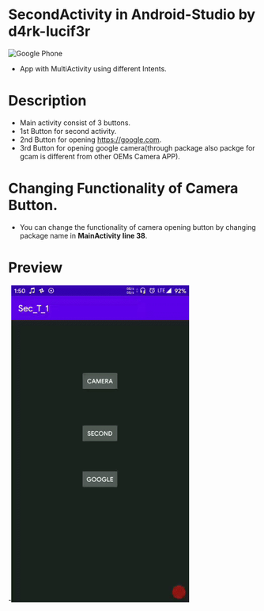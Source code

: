 # SecondActivity  in Android-Studio by d4rk-lucif3r
![Google Phone](https://img.shields.io/badge/Android-Lollipop+-blue.svg?logo=google&longCache=true&style=flat-square)
- App with MultiActivity using different Intents.

# Description
- Main activity consist of 3 buttons. 
- 1st Button for second activity.
- 2nd Button for opening https://google.com.
- 3rd Button for opening google camera(through package also packge for gcam is different from other OEMs Camera APP).

# Changing Functionality of Camera Button.
- You can change the functionality of camera opening button by changing package name in **MainActivity line 38**.

# Preview

-![preview](https://github.com/arshanwar/Second-Activity-App-MultiIntent/blob/master/preview.gif) 
